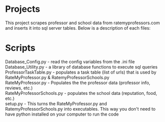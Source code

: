 # Projects

This project scrapes professor and school data from ratemyprofessors.com and inserts it into sql server tables. Below is a description of each files:

# Scripts
Database_Config.py - read the config variables from the .ini file <br />
Database_Utility.py - a library of database functions to execute sql queries <br />
ProfessorTaskTable.py - populates a task table (list of urls) that is used by RateMyProfessor.py & RatemyProfessorSchools.py <br />
RateMyProfessor.py - Populates the the professor data (professor info, reviews, etc.) <br />
RateMyProfessorSchools.py - populates the school data (reputation, food, etc.) <br />
setup.py - This turns the RateMyProfessor.py and RatemyProfessorSchools.py into executables. This way you don't need to have python installed on your computer
to run the code
